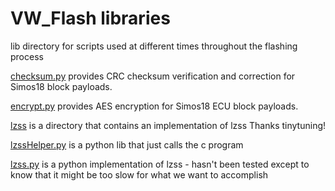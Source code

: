 # VW_Flash libraries
lib directory for scripts used at different times throughout the flashing process

[checksum.py](checksum.py) provides CRC checksum verification and correction for Simos18 block payloads.

[encrypt.py](encrypt.py) provides AES encryption for Simos18 ECU block payloads.

[lzss](lzss) is a directory that contains an implementation of lzss Thanks tinytuning!

[lzssHelper.py](lszzHelper.py) is a python lib that just calls the c program

[lzss.py](lzss.py) is a python implementation of lzss - hasn't been tested except to know that it might be too slow for what we want to accomplish
